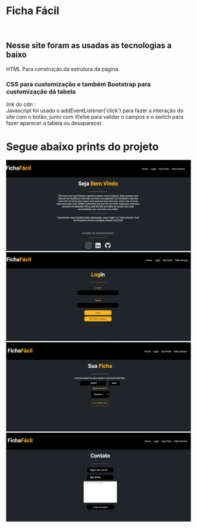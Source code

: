 # Ficha Fácil
<br>
<h2>Nesse site foram as usadas as tecnologias a baixo</h2>
<div>
HTML Para construção da estrutura da página.
</div>
<div>
<h3>CSS para customização e também Bootstrap para customização dá tabela</h3>
link do cdn : <link
      rel="stylesheet"
      href="https://stackpath.bootstrapcdn.com/bootstrap/4.1.3/css/bootstrap.min.css"
      integrity="sha384-MCw98/SFnGE8fJT3GXwEOngsV7Zt27NXFoaoApmYm81iuXoPkFOJwJ8ERdknLPMO"
      crossorigin="anonymous"
    />
</div>
<div>Javascript foi usado o addEventListener('click') para fazer a interação do site com o botão, junto com if/else para validar o campos e o switch para fazer aparecer a tabela ou desaparecer.</div>

# Segue abaixo prints do projeto

<div><img src="/img/Captura de Tela (30).png" alt=""></div>

<div><img src="/img/Captura de Tela (32).png" alt=""></div>
<div><img src="/img/Captura de Tela (33).png" alt=""></div>
<div><img src="/img/Captura de Tela (34).png" alt=""></div>





